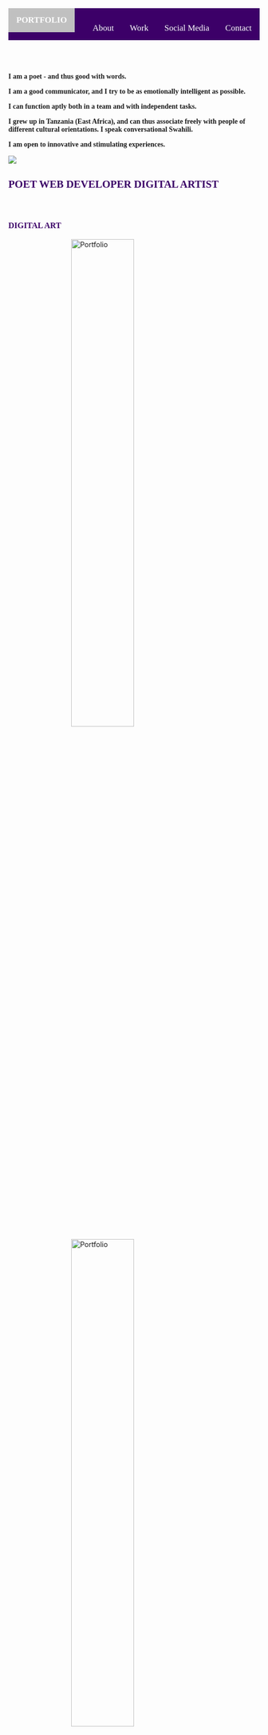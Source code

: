 <head>
  <title>My Portfolio Page @ MAY|02|018</title>
  <meta name="viewport" content="width=device-width, initial-scale=1">
  <!-- Latest compiled and minified CSS -->
  <link rel="stylesheet" href="https://maxcdn.bootstrapcdn.com/bootstrap/3.3.7/css/bootstrap.min.css">
  <!-- jQuery library -->
  <script src="https://ajax.googleapis.com/ajax/libs/jquery/3.2.1/jquery.min.js"></script>
  <!-- Latest compiled JavaScript -->
  <script src="https://maxcdn.bootstrapcdn.com/bootstrap/3.3.7/js/bootstrap.min.js"></script>
  <!-- FontAwesome CDN -->
  <link rel="stylesheet" href="https://cdnjs.cloudflare.com/ajax/libs/font-awesome/4.7.0/css/font-awesome.min.css">
  <!-- Animate CSS -->
  <link rel="stylesheet"
  href="https://cdn.jsdelivr.net/npm/animate.css@3.5.2/animate.min.css">
  <!-- Google Fonts -->
  <link href="https://fonts.googleapis.com/css?family=Karma|Pridi" rel="stylesheet">
  <style>
    #navbar {
      margin-bottom: 20px;
      background-color: #3c0068;
    }
    .navigation {
      font-family: 'Karma', serif;
      background-color: #3c0068;
      overflow: hidden;
    }
    .navigation a {
      float: left;
      color: #fff;
      text-align: center;
      padding: 14px 16px;
      text-decoration: none;
      font-size: 17px;
    }
    .navigation a:hover {
      background-color: #fff;
      color: #9366b4;
    }
    .navigation a.active {
      background-color: #c0c0c0;
      color: #fff;
    }
    .nav-right {
      float: right; 
    }
    #skillSet {
      margin-top: 30px;
      margin-bottom: 30px;
    }
    .portSpace {
      margin-top: 60px;
    }
    .portAlign {
      display: block;
      margin-left: auto;
      margin-right: auto;
      margin-bottom: 50px;
      width: 50%;
    }
    i {
      color: #fff;
    }
    p, h5 {
      font-family: 'Karma', serif;
      font-weight: bold;
    }
    h2, h3, h4 {
      font-family: 'Pridi', serif;
      color: #3c0068;
    }
    .jumbotron {
      color: #c0c0c0;
    }
    #social-media {
      margin-bottom: 35px;
    }
    a {
      text-decoration: none;
      color: #3c0068;
    }
    a:hover {
      background-color: #fff;
      color: #9366b4;
    }
    #bye {
      color: #5d5d5d;
    }
  </style>
</head>

<body>
  <nav id="navbar" class="navbar navbar-default">
    <div class="container-fluid">
      <div class="navigation">
        <a class="active" href="#work"><b>PORTFOLIO</b></a>
        <div class="nav-right">
          <a href="#about">About</a>
          <a href="#work">Work</a>
          <a href="#social-media">Social Media</a>
          <a href="#contact">Contact</a>
        </div>
      </div>
    </div>
  </nav>
  <div id="about">
    <div class="container-fluid">
      <div class="row">
        <div id="intro" class="col-xs-12 col-sm-8 text-right">
          <p>I am a poet - and thus good with words.</p>
          <p>I am a good communicator, and I try to be as emotionally intelligent as possible.</p>
          <p>I can function aptly both in a team and with independent tasks.</p>
          <p>I grew up in Tanzania (East Africa), and can thus associate freely with people of different cultural orientations. I speak conversational Swahili.</p>
          <p>I am open to innovative and stimulating experiences.</p>
        </div>
        <div class="col-xs-12 col-sm-4">
          <img class="animated slideInRight img-responsive" src="http://res.cloudinary.com/poetrique/image/upload/c_scale,w_400/v1525223639/freeCodeCamp/portfolio/mark-of-usheninte.png" />
        </div>
      </div>
    </div>
    <div id="skillSet" class="container-fluid text-center">
      <div class="jumbotron">
        <h2>POET <i class="fa fa-certificate"></i> WEB DEVELOPER <i class="fa fa-certificate"></i> DIGITAL ARTIST</h2>
      </div>
    </div>
  </div>
  <div id="work" class="portSpace well container-fluid">
    <div class="row">
      <div>
        <div class="col-xs-12"> <p> </p> </div>
        <div class="col-xs-12"> <p> </p> </div>
        <div class="col-xs-12"> <p> </p> </div>
        <div class="col-xs-12"> <p> </p> </div>
        <div class="col-xs-12"> <p> </p> </div>
      </div>
      <div id="digital-art">
        <div class="col-xs-12"><h3 class="text-center">DIGITAL ART</h3></div>
        <div class="col-xs-12"><p> </p></div>
        <div class="col-xs-12"><p> </p></div>
        <div class="col-xs-12 col-md-4">
          <img class="img-responsive portAlign" src="http://res.cloudinary.com/poetrique/image/upload/c_scale,w_300/v1525219570/freeCodeCamp/portfolio/a_port2.jpg" alt="Portfolio" />
        </div>
        <div class="col-xs-12 col-md-4">
          <img class="img-responsive portAlign" src="http://res.cloudinary.com/poetrique/image/upload/c_scale,w_300/v1525219580/freeCodeCamp/portfolio/a_port3.jpg" alt="Portfolio" />
        </div>
        <div class="col-xs-12 col-md-4">
          <img class="img-responsive portAlign" src="http://res.cloudinary.com/poetrique/image/upload/c_scale,w_300/v1525219570/freeCodeCamp/portfolio/a_port4.png" alt="Portfolio" />
        </div>
      </div>
      <div class="row portAlign">
        <div class="col-xs-12"><img class="img-responsive" src="http://res.cloudinary.com/poetrique/image/upload/c_scale,w_900/v1525219577/freeCodeCamp/portfolio/b_port5.png" alt="Portfolio" /></div>
      </div>
      <div class="row">
        <div class="col-xs-12 col-md-4"><img class="img-responsive portAlign" src="http://res.cloudinary.com/poetrique/image/upload/c_scale,w_300/v1525219573/freeCodeCamp/portfolio/c_port6.jpg" alt="Portfolio" /></div>
        <div class="col-xs-12 col-md-4"><img class="img-responsive portAlign" src="http://res.cloudinary.com/poetrique/image/upload/c_scale,w_300/v1525219571/freeCodeCamp/portfolio/c_port7.png" alt="Portfolio" /></div>
        <div class="col-xs-12 col-md-4"><img class="img-responsive portAlign" src="http://res.cloudinary.com/poetrique/image/upload/c_scale,w_300/v1525219603/freeCodeCamp/portfolio/c_port8.png" alt="Portfolio" /></div>
      </div>
      <div class="row portAlign">
        <div class="col-xs-12">
          <img class="img-responsive" src="http://res.cloudinary.com/poetrique/image/upload/v1525219582/freeCodeCamp/portfolio/d_port9.png" alt="Portfolio" />
        </div>
      </div>
      <div class="row">
        <div class="col-xs-12 col-md-6">
          <img class="img-responsive portAlign" src="http://res.cloudinary.com/poetrique/image/upload/c_scale,w_350/v1525219570/freeCodeCamp/portfolio/e_port10.png" alt="Portfolio" />
        </div>
        <div class="col-xs-12 col-md-6">
          <img class="img-responsive portAlign" src="http://res.cloudinary.com/poetrique/image/upload/c_scale,w_350/v1525219572/freeCodeCamp/portfolio/e_port11.png" alt="Portfolio" />
        </div>
        <div class="col-xs-12"><p> </p></div>
        <div class="col-xs-12">
          <div class="col-xs-2"></div>
          <div class="col-xs-8 text-center">
            <!-- <img class="img-responsive" src="http://res.cloudinary.com/poetrique/image/upload/c_scale,w_700/v1525219580/freeCodeCamp/portfolio/h_web.png" alt="Portfolio" /> -->
          </div>
          <div class="col-xs-2"></div>
        </div>
      </div>
      <div class="col-xs-12"><p> </p></div>
      <div class="col-xs-12"><p> </p></div>
      <div class="col-xs-12"><p> </p></div>
      <div class="col-xs-12"><p> </p></div>
      <div class="col-xs-12"><p> </p></div>
      <div class="col-xs-12"><p> </p></div>
    </div>
    <div id="#dotcom">
      <div class="row portAlign">
        <div class="col-xs-12"><h3 class="text-center">WEBSITES</h3></div>
        <div class="col-xs-12"><p> </p></div>
        <div class="col-xs-12"><p> </p></div>
        <div class="col-xs-12">
          <a href="http://lcuofficial.com.ng" target="_blank"><img class="img-responsive" src="http://res.cloudinary.com/poetrique/image/upload/c_scale,w_1000/v1525219581/freeCodeCamp/portfolio/g_web.png" alt="Portfolio" /></a>
          <a href="http://lcuofficial.com.ng" target="_blank"><h4 class="text-center">http://lcuofficial.com.ng</h4></a>
        </div>
        <div class="col-xs-12"><p> </p></div>
        <div class="col-xs-12">
          <a href="http://allbuy.i.ng/x" target="_blank"><img class="img-responsive" src="http://res.cloudinary.com/poetrique/image/upload/c_scale,w_1200/v1525219582/freeCodeCamp/portfolio/i_web.png" alt="Portfolio" /></a>
          <a href="http://allbuy.i.ng/x" target="_blank"><h4 class="text-center">http://allbuy.i.ng/x</h4></a>
          <h4></h4>
        </div>
        <div class="col-xs-12"><p> </p></div>
        <div class="col-xs-12">
          <a href="http://htmlpoems.com" target="_blank"><img class="img-responsive" src="http://res.cloudinary.com/poetrique/image/upload/c_scale,w_800/v1525219579/freeCodeCamp/portfolio/j_web.png" alt="Portfolio" /></a>
          <a href="http://htmlpoems.com" target="_blank"><h4 class="text-center">http://htmlpoems.com</h4></a>
        </div>
      </div>
    </div>
  </div>
  <div id="social-media" container-fluid>
    <div class="text-center">
      <div>
        <div class="col-xs-12"> <p> </p> </div>
        <div class="col-xs-12"> <p> </p> </div>
        <div class="col-xs-12"> <p> </p> </div>
        <div class="col-xs-12"> <p> </p> </div>
        <div class="col-xs-12"> <p> </p> </div>
      </div>
      <div class="row">
        <div class="col-xs-2"></div>
        <div class="col-xs-4"><h1><a href="https://github.com/Usheninte" target="_blank"><span class="fa fa-github fa-3x"></span></a></h1></div>
        <div class="col-xs-4"><h1><a href="https://twitter.com/Usheninte" target="_blank"><span class="fa fa-twitter fa-3x"></span></a></h1></div>
        <div class="col-xs-2"></div>
      </div>
      <div class="row">
        <div class="col-xs-2"></div>
        <div class="col-xs-8"><h1><a href="https://www.linkedin.com/in/usheninte/" target="_blank"><span class="fa fa-linkedin fa-3x"></span></a></h1></div>
        <!-- <div class="col-xs-4"><h1><a href="https://medium.com/@Usheninte" target="_blank"><span class="fa fa-medium fa-3x"></span></a></h1></div> -->
        <div class="col-xs-2"></div>
      </div>
    </div>
  </div>
  <div id="contact" class="container-fluid text-center">
    <div class="jumbotron">
      <h2>Hello there. Do feel free to contact me through any of the Social Media links provided above. I will try my best to respond in the soonest. <span id="bye">Carpe Noctem!</span> Stay wonderful.</h2>
      <br />
      <!-- <iframe width="560" height="315" src="https://www.youtube.com/embed/aEtqrjVop-Y?rel=0" frameborder="0" allow="autoplay; encrypted-media" allowfullscreen></iframe> -->
    </div>
  </div>
  <div class="container-fluid text-center">
   <div style="background-color: #c0c0c0" class="jumbotron">
     <h4>Also, I won the award for <em>LEAD CITY UNIVERSITY</em></h4>
     <h4><b>IT / Tech Person</b> of the Year <b>2018</b></h4>
     <br /> <br />
     <h4 style="color: #5d5d5d"><a href="https://usheninte.github.io/self/" alt="Link Here"><em>Link Here</em></a></h4>
   </div>
  </div>
  <div class="text-center">
    <h4>@Usheninte</h4>
    <h5>All Rights Reserved.</h5>
    <h4>&copy; 2018</h4>
  </div>
</body>

